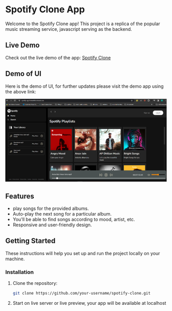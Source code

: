 # Spotify Clone App

Welcome to the Spotify Clone app! This project is a replica of the popular music streaming service, javascript serving as the backend.

## Live Demo

Check out the live demo of the app: [Spotify Clone](https://spotify-app.freewebhostmost.com/)

## Demo of UI

Here is the demo of UI, for further updates please visit the demo app using the above link:

![Spotify Clone Demo](https://github.com/ronak5177/Spotify-Clone/blob/main/spotify-clone-app.PNG)

## Features

- play songs for the provided albums.
- Auto-play the next song for a particular album.
- You'll be able to find songs according to mood, artist, etc.
- Responsive and user-friendly design.

## Getting Started

These instructions will help you set up and run the project locally on your machine.

### Installation

1. Clone the repository:
    ```bash
   git clone https://github.com/your-username/spotify-clone.git
2. Start on live server or live preview, your app will be available at localhost



